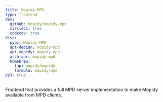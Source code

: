 ```yaml
---
title: Mopidy-MPD
type: frontend
dev:
  github: mopidy/mopidy-mpd
  circleci: true
  codecov: true
dist:
  pypi: Mopidy-MPD
  apt-debian: mopidy-mpd
  apt-mopidy: mopidy-mpd
  arch-aur: mopidy-mpd
  homebrew:
    tap: mopidy/mopidy
    formula: mopidy-mpd
py3: true
---
```


Frontend that provides a full MPD server implementation
to make Mopidy available from MPD clients.
